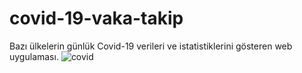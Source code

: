 # covid-19-vaka-takip
Bazı ülkelerin günlük Covid-19 verileri ve istatistiklerini gösteren web uygulaması.
![covid](https://user-images.githubusercontent.com/67982673/155856258-810c6ed8-4d2f-49ae-84b3-50b51689501c.jpg)
